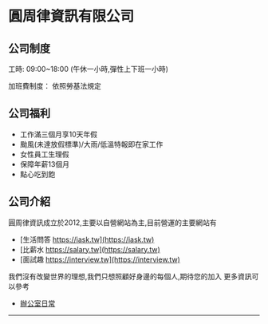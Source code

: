 # 圓周律資訊有限公司

## 公司制度
工時:
09:00~18:00 (午休一小時,彈性上下班一小時)

加班費制度：
依照勞基法規定

## 公司福利
* 工作滿三個月享10天年假
* 颱風(未達放假標準)/大雨/低溫特報即在家工作
* 女性員工生理假
* 保障年薪13個月
* 點心吃到飽

## 公司介紹
圓周律資訊成立於2012,主要以自營網站為主,目前營運的主要網站有

* [生活問答 https://iask.tw](https://iask.tw)
* [比薪水 https://salary.tw](https://salary.tw)
* [面試趣 https://interview.tw](https://interview.tw)

我們沒有改變世界的理想,我們只想照顧好身邊的每個人,期待您的加入
更多資訊可以參考
* [辦公室日常](https://www.facebook.com/907539626070971)

-----

